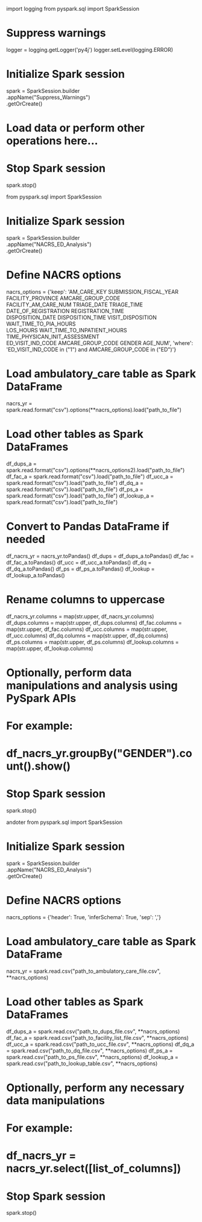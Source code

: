 import logging
from pyspark.sql import SparkSession

# Suppress warnings
logger = logging.getLogger('py4j')
logger.setLevel(logging.ERROR)

# Initialize Spark session
spark = SparkSession.builder \
    .appName("Suppress_Warnings") \
    .getOrCreate()

# Load data or perform other operations here...

# Stop Spark session
spark.stop()







from pyspark.sql import SparkSession

# Initialize Spark session
spark = SparkSession.builder \
    .appName("NACRS_ED_Analysis") \
    .getOrCreate()

# Define NACRS options
nacrs_options = {'keep': 'AM_CARE_KEY SUBMISSION_FISCAL_YEAR FACILITY_PROVINCE AMCARE_GROUP_CODE \
                     FACILITY_AM_CARE_NUM TRIAGE_DATE TRIAGE_TIME DATE_OF_REGISTRATION REGISTRATION_TIME\
                     DISPOSITION_DATE DISPOSITION_TIME VISIT_DISPOSITION WAIT_TIME_TO_PIA_HOURS\
                     LOS_HOURS WAIT_TIME_TO_INPATIENT_HOURS TIME_PHYSICAN_INIT_ASSESSMENT\
                     ED_VISIT_IND_CODE AMCARE_GROUP_CODE GENDER AGE_NUM',
                 'where': 'ED_VISIT_IND_CODE in ("1") and AMCARE_GROUP_CODE in ("ED")'}

# Load ambulatory_care table as Spark DataFrame
nacrs_yr = spark.read.format("csv").options(**nacrs_options).load("path_to_file")

# Load other tables as Spark DataFrames
df_dups_a = spark.read.format("csv").options(**nacrs_options2).load("path_to_file")
df_fac_a = spark.read.format("csv").load("path_to_file")
df_ucc_a = spark.read.format("csv").load("path_to_file")
df_dq_a = spark.read.format("csv").load("path_to_file")
df_ps_a = spark.read.format("csv").load("path_to_file")
df_lookup_a = spark.read.format("csv").load("path_to_file")

# Convert to Pandas DataFrame if needed
df_nacrs_yr = nacrs_yr.toPandas()
df_dups = df_dups_a.toPandas()
df_fac = df_fac_a.toPandas()
df_ucc = df_ucc_a.toPandas()
df_dq = df_dq_a.toPandas()
df_ps = df_ps_a.toPandas()
df_lookup = df_lookup_a.toPandas()

# Rename columns to uppercase
df_nacrs_yr.columns = map(str.upper, df_nacrs_yr.columns)
df_dups.columns = map(str.upper, df_dups.columns)
df_fac.columns = map(str.upper, df_fac.columns)
df_ucc.columns = map(str.upper, df_ucc.columns)
df_dq.columns = map(str.upper, df_dq.columns)
df_ps.columns = map(str.upper, df_ps.columns)
df_lookup.columns = map(str.upper, df_lookup.columns)

# Optionally, perform data manipulations and analysis using PySpark APIs
# For example:
# df_nacrs_yr.groupBy("GENDER").count().show()

# Stop Spark session
spark.stop()



andoter 
from pyspark.sql import SparkSession

# Initialize Spark session
spark = SparkSession.builder \
    .appName("NACRS_ED_Analysis") \
    .getOrCreate()

# Define NACRS options
nacrs_options = {'header': True,
                 'inferSchema': True,
                 'sep': ','}

# Load ambulatory_care table as Spark DataFrame
nacrs_yr = spark.read.csv("path_to_ambulatory_care_file.csv", **nacrs_options)

# Load other tables as Spark DataFrames
df_dups_a = spark.read.csv("path_to_dups_file.csv", **nacrs_options)
df_fac_a = spark.read.csv("path_to_facility_list_file.csv", **nacrs_options)
df_ucc_a = spark.read.csv("path_to_ucc_file.csv", **nacrs_options)
df_dq_a = spark.read.csv("path_to_dq_file.csv", **nacrs_options)
df_ps_a = spark.read.csv("path_to_ps_file.csv", **nacrs_options)
df_lookup_a = spark.read.csv("path_to_lookup_table.csv", **nacrs_options)

# Optionally, perform any necessary data manipulations
# For example:
# df_nacrs_yr = nacrs_yr.select([list_of_columns])

# Stop Spark session
spark.stop()

